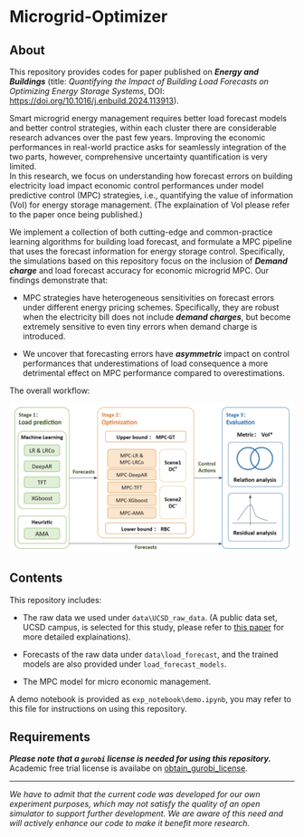 # Microgrid-Optimizer

## About

This repository provides codes for paper published on ***Energy and Buildings*** (title: _Quantifying the Impact of Building Load Forecasts on Optimizing Energy Storage Systems_, DOI: https://doi.org/10.1016/j.enbuild.2024.113913).

Smart microgrid energy management requires better load forecast models and better control strategies, within each cluster there are considerable research advances over the past few years. Improving the economic performances in real-world practice asks for seamlessly integration of the two parts, however, comprehensive uncertainty quantification is very limited.  
In this research, we focus on understanding how forecast errors on building electricity load impact economic control performances under model predictive control (MPC) strategies, i.e., quantifying the value of information (VoI) for energy storage management. (The explaination of VoI please refer to the paper once being published.)

We implement a collection of both cutting-edge and common-practice learning algorithms for building load forecast, and formulate a MPC pipeline that uses the forecast information for energy storage control.
Specifically, the simulations based on this repository focus on the inclusion of ***Demand charge*** and load forecast accuracy for economic microgrid MPC. Our findings demonstrate that:

- MPC strategies have heterogeneous sensitivities on forecast errors under different energy pricing schemes. Specifically, they are robust when the electricity bill does not include ***demand charges***, but become extremely sensitive to even tiny errors when demand charge is introduced.

- We uncover that forecasting errors have ***asymmetric*** impact on control performances that underestimations of load consequence a more detrimental effect on MPC performance compared to overestimations. 

The overall workflow:

![image](https://github.com/AarenLee07/Microgrid-Optimizer/blob/main/figures/fig1-workflow.png)

## Contents

This repository includes:

- The raw data we used under `data\UCSD_raw_data`. (A public data set, UCSD campus, is selected for this study, please refer to [this paper](https://aip.scitation.org/doi/10.1063/5.0038650) for more detailed explainations).

- Forecasts of the raw data under `data\load_forecast`, and the trained models are also provided under `load_forecast_models`.

- The MPC model for micro economic management.


A demo notebook is provided as `exp_notebook\demo.ipynb`, you may refer to this file for instructions on using this repository.

## Requirements

***Please note that a `gurobi` license is needed for using this repository.*** Academic free trial license is availabe on [obtain_gurobi_license](https://support.gurobi.com/hc/en-us/articles/12684663118993).



***


_We have to admit that the current code was developed for our own experiment purposes, which may not satisfy the quality of an open simulator to support further development. We are aware of this need and will actively enhance our code to make it benefit more research._

